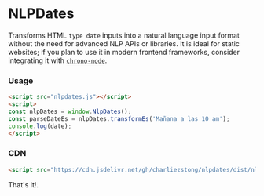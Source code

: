 # NLPDates

Transforms HTML `type date` inputs into a natural language input format without the need for advanced NLP APIs or libraries. It is ideal for static websites; if you plan to use it in modern frontend frameworks, consider integrating it with [`chrono-node`](https://github.com/wanasit/chrono).

### Usage
```html
<script src="nlpdates.js"></script>
<script>
const nlpDates = window.NlpDates();
const parseDateEs = nlpDates.transformEs('Mañana a las 10 am');
console.log(date);
</script>
```

### CDN
```html
<script src="https://cdn.jsdelivr.net/gh/charliezstong/nlpdates/dist/nlpdates.min.js"></script>
```
 
That's it!.